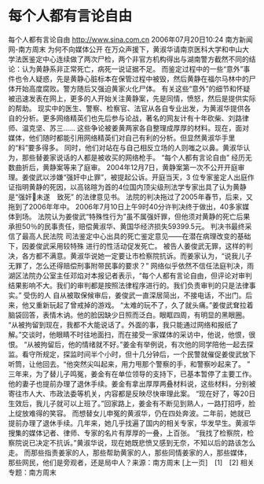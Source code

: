 # 每个人都有言论自由

每个人都有言论自由
http://www.sina.com.cn 2006年07月20日10:24 南方新闻网-南方周末
为何不向媒体公开
在万众声援下，黄淑华请南京医科大学和中山大学法医鉴定中心连续做了两次尸检，两个非官方机构得出与湖南警方截然不同的结论：认为黄静系非正常死亡，病死一说证据不足。
而鉴定过程中的一些“意外”事件也令人疑惑，先是黄静心脏标本在保管过程中被毁，然后黄静在福尔马林中的尸体开始高度腐败。警方随后又强迫黄家火化尸体。
有关这些“意外”的细节和怀疑被迅速发表在网上，更多的人开始关注黄静案，先是同情，愤怒，然后是提供实际的帮助。
现实中的医生、警察、检察官、法官从各自专业出发，为黄淑华提供各自的分析。更多网络精英们也先后参与论战，著名的网友计有十年砍柴、刘路律师、温克坚、苏三……
这些争论被姜黄两家各自整理成厚厚的材料。现在，面对媒体，他们随时都能引用网络精英们对自己有利的分析。但显然黄淑华手里的“料”要多得多。
同时，他们对站在与自己相反立场的人则嗤之以鼻。黄淑华认为，那些替姜家说话的人都是被收买的网络枪手。
“每个人都有言论自由”
经历无数曲折后，黄静案等来了庭审。
2004年12月7日，黄静案第一次不公开开庭审理。姜俊武以涉嫌“强奸中止罪”，被提起公诉。开庭当天，3 位专家鉴定人出庭作证指明黄静的死因，以高铭暄为首的4位国内顶尖级刑法学专家出具了认为黄静是“强奸未遂　致死” 的法律意见书。
法院的判决拖过了2005年春节，后来，又拖到了2006年年中。
2006年7月10日上午9时40分许判决终于做出，40多家媒体到场。
法院认为姜俊武“特殊性行为”虽不属强奸罪，但他须对黄静的死亡后果承担50％的民事责任，赔偿黄淑华、黄国华经济损失59399.5元。
判决书最终采信了最高人民法院
司法鉴定中心出具的死亡鉴定意见——在潜在病理改变的基础下，因姜俊武采用较特殊
进行的性活动促发死亡。
被告人姜俊武无罪，这样的判决，各方都不满意。黄淑华说她一定要让市检察院抗诉。而姜家认为，“说我儿子无罪了，怎么还得赔偿刑事附带民事的要求？”
网络似乎依然不信任法庭判决，雨湖区法院办公室主任邓焰对本报记者表示，“每个人都有言论自由，但评论对审判结果影响不大。我们的审判都是按照法律程序进行的。我们负责审判的只是法律事实。”
受伤的人
自从被取保候审后，姜俊武一直深居简出，不接电话，不出门。后来，他又重新玩起了曾戒掉的游戏。
“太难的玩不了，久了就头痛。”姜俊武耷拉着脑袋回答，表情木讷。他的脸因缺少日照而泛白。眼眶四周，有明显的黑眼圈。
“从被拘留到现在，我都不大能说话了。外面的事，我只能通过网络和报纸了解。”交谈时，他眼睛不时往地面扫，而在接受一家媒体的采访中，他说，他恨，很恨。
“从被拘留后，他的情绪就不好。”姜金有举例说，有次他的同学陪他一起去探监。看守所规定，探监时间半个小时，但十几分钟后，一个民警就催促姜俊武放下听筒，让他回去。“他突然尖叫起来，用力甩那个警察的手，和警察吵起来了。 ”
三年来，为了替儿子鸣冤，姜金有在单位领导的支持下，已基本暂停了主要工作。他的妻子也提前办理了退休手续。姜金有拿出厚厚两叠材料说，这些材料，分别被寄往市人大、市政法委等机关，内容都是反映尽快审理此案。
“现在好了，等20日生效后，我儿子就可以上班了。”回家路上，姜金有不断见到熟人，一路打招呼，脸上绽放难得的笑容。
而想替女儿申冤的黄淑华，仍在四处奔波。二年前，她就已提前办理了退休手续。几年来，她几乎找遍了国内的相关专家，华发早生。黄淑华搜集的媒体记者、律师、专家的名片有厚厚的一叠，上百张。
“我找了检察院，检察院说已决定不抗诉。”黄淑华说，现在她既悲愤又感到无奈，不知以后的路该怎么走。
而那些指责姜家的人，那些帮助黄家的人，那些同情姜家的人，那些媒体，那些网民，他们是旁观者，还是局中人？来源：南方周末
[上一页]　[1]　[2]
相关专题：南方周末 

